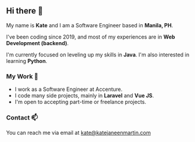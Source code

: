 ## Hi there 👋

My name is **Kate** and I am a Software Engineer based in **Manila, PH**.

I've been coding since 2019, and most of my experiences are in **Web Development (backend)**. 

I'm currently focused on leveling up my skills in **Java**. I'm also interested in learning **Python**.

### My Work 🔭
 - I work as a Software Engineer at Accenture.
 - I code many side projects, mainly in **Laravel** and **Vue JS**.
 - I'm open to accepting part-time or freelance projects.

### Contact 📫
You can reach me via email at [kate@katejaneenmartin.com](mailto:kate@katejaneenmartin.com)

<!--
**katemartiiin/katemartiiin** is a ✨ _special_ ✨ repository because its `README.md` (this file) appears on your GitHub profile.

Here are some ideas to get you started:

- 🔭 I’m currently working on ...
- 🌱 I’m currently learning ...
- 👯 I’m looking to collaborate on ...
- 🤔 I’m looking for help with ...
- 💬 Ask me about ...
- 📫 How to reach me: ...
- 😄 Pronouns: ...
- ⚡ Fun fact: ...
-->
